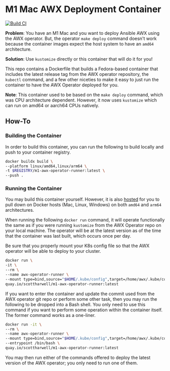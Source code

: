 # M1 Mac AWX Deployment Container

[![Build CI](https://github.com/scottharwell/m1-awx-operator-runner/actions/workflows/build.yml/badge.svg)](https://github.com/scottharwell/m1-awx-operator-runner/actions/workflows/build.yml)

**Problem**: You have an M1 Mac and you want to deploy Ansible AWX using the AWX operator.  But, the operator `make deploy` command doesn't work because the container images expect the host system to have an `amd64` architecture.

**Solution**: Use `kustomize` directly or this container that will do it for you!

This repo contains a Dockerfile that builds a Fedora-based container that includes the latest release tag from the AWX operator repository, the `kubectl` command, and a few other niceties to make it easy to just run the container to have the AWX Operator deployed for you.

**Note**: This container used to be based on the `make deploy` command, which was CPU architecture dependent.  However, it now uses `kustomize` which can run on amd64 or aarch64 CPUs natively.

## How-To

### Building the Container

In order to build this container, you can run the following to build locally and push to your container registry.

```bash
docker buildx build \
--platform linux/amd64,linux/arm64 \
-t $REGISTRY/m1-awx-operator-runner:latest \
--push .
```

### Running the Container

You may build this container yourself.  However, it is also [hosted](quay.io/scottharwell/m1-awx-operator-runner) for you to pull down on Docker hosts (Mac, Linux, Windows) on both `amd64` and `arm64` architectures.

When running the following `docker run` command, it will operate functionally the same as if you were running `kustomize` from the AWX Operator repo on your local machine.  The operator will be at the latest version as of the time that the container was last built, which occurs once per day.

Be sure that you properly mount your K8s config file so that the AWX operator will be able to deploy to your cluster.

```bash
docker run \
-it \
--rm \
--name awx-operator-runner \
--mount type=bind,source="$HOME/.kube/config",target=/home/awx/.kube/config \
quay.io/scottharwell/m1-awx-operator-runner:latest
```

If you want to enter the container and update the commit used from the AWX operator git repo or perform some other task, then you may run the following to be dropped into a Bash shell.  You only need to use this command if you want to perform some operation within the container itself.  The former command works as a one-liner.

```bash
docker run -it \
--rm \
--name awx-operator-runner \
--mount type=bind,source="$HOME/.kube/config",target=/home/awx/.kube/config \
--entrypoint /bin/bash \
quay.io/scottharwell/m1-awx-operator-runner:latest
```

You may then run either of the commands offered to deploy the latest version of the AWX operator; you only need to run one of them.